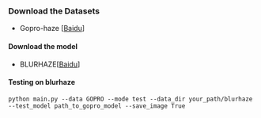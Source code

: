 ### Download the Datasets
- Gopro-haze [[Baidu](https://pan.baidu.com/s/1i95Nqctf_XMijfRaqKm8eA?pwd=oix0)]
#### Download the model 
- BLURHAZE[[Baidu](https://pan.baidu.com/s/1Qm2CYlqXwxADeIBU8ab9CA?pwd=82ll)]
#### Testing on blurhaze
~~~
python main.py --data GOPRO --mode test --data_dir your_path/blurhaze --test_model path_to_gopro_model --save_image True
~~~